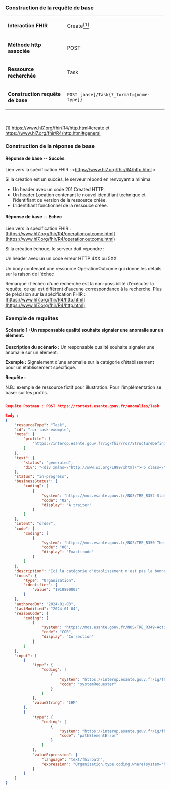 <!-- ## Signalement d’anomalie
<code><span style="background-color: #58D68D;color:white;font-weight:bold;font-size: x-large;">ROR 2.3</span></code> -->

### Construction de la requête de base

<table>
<tbody>
<tr>
<td width="226">
<p><strong>Interaction FHIR</strong></p>
</td>
<td width="453">
<p>Create<a href="#_ftn1" name="_ftnref1"><sup>[1]</sup></a></p>
</td>
</tr>
<tr>
<td width="226">
<p><strong>M&eacute;thode http associ&eacute;e</strong></p>
</td>
<td width="453">
<p>POST</p>
</td>
</tr>
<tr>
<td width="226">
<p><strong>Ressource recherch&eacute;e</strong></p>
</td>
<td width="453">
<p>Task</p>
</td>
</tr>
<tr>
<td width="226">
<p><strong>Construction requ&ecirc;te de base</strong></p>
</td>
<td width="453">
<p><code>POST [base]/Task{?_format=[mime-type]}</code></p>
</td>
</tr>
</tbody>
</table>
<p>&nbsp;</p>
<p><a href="#_ftnref1" name="_ftn1">[1]</a> <a href="https://www.hl7.org/fhir/R4/http.html#create">https://www.hl7.org/fhir/R4/http.html#create</a> et <a href="https://www.hl7.org/fhir/R4/http.html#general">https://www.hl7.org/fhir/R4/http.html#general</a></p>

### Construction de la réponse de base

#### Réponse de base -- Succès

Lien vers la spécification FHIR : <https://www.hl7.org/fhir/R4/http.html >

Si la création est un succès, le serveur répond en renvoyant a minima:
-	Un header avec un code 201 Created HTTP.
-	Un header Location contenant le nouvel identifiant technique et l’identifiant de version de la ressource créée.
-	L’identifiant fonctionnel de la ressouce créée.


#### Réponse de base -- Echec

Lien vers la spécification FHIR :
[https://www.hl7.org/fhir/R4/operationoutcome.html](https://www.hl7.org/fhir/R4/operationoutcome.html)

Si la création échoue, le serveur doit répondre :

Un header avec un un code erreur HTTP 4XX ou 5XX

Un body contenant une ressource OperationOutcome qui donne les
détails sur la raison de l'échec

Remarque : l'échec d'une recherche est la non-possibilité d'exécuter la
requête, ce qui est différent d'aucune correspondance à la recherche.
Plus de précision sur la spécification FHIR :
[https://www.hl7.org/fhir/R4/http.html](https://www.hl7.org/fhir/R4/http.html)

### Exemple de requêtes

#### Scénario 1 : Un responsable qualité souhaite signaler une anomalie sur un élément.

**Description du scénario :** Un responsable qualité souhaite signaler une anomalie sur un élément.

**Exemple :** Signalement d’une anomalie sur la catégorie d’établissement pour un établissement spécifique.

**Requête :**

N.B.: exemple de ressource fictif pour illustration. Pour l'implémentation se baser sur les profils.


```json

Requête Postman : POST https://rortest.esante.gouv.fr/anomalies/Task

Body :
{
    "resourceType": "Task",
    "id": "ror-task-exemple",
    "meta": {
        "profile": [
            "https://interop.esante.gouv.fr/ig/fhir/ror/StructureDefinition/ror-task"
        ]
    },
    "text": {
        "status": "generated",
        "div": "<div xmlns=\"http://www.w3.org/1999/xhtml\"><p class=\"res-header-id\"><b>Generated Narrative: Task ror-task-exemple</b></p><a name=\"ror-task-exemple\"> </a><a name=\"hcror-task-exemple\"> </a><a name=\"ror-task-exemple-fr-FR\"> </a><p><b>status</b>: In Progress</p><p><b>businessStatus</b>: <span title=\"Codes:{https://mos.esante.gouv.fr/NOS/TRE_R352-StatutMetierAnomalie/FHIR/TRE-R352-StatutMetierAnomalie 02}\">À traiter</span></p><p><b>intent</b>: order</p><p><b>code</b>: <span title=\"Codes:{https://mos.esante.gouv.fr/NOS/TRE_R350-ThematiqueAnomalie/FHIR/TRE-R350-ThematiqueAnomalie 06}\">Exactitude</span></p><p><b>description</b>: Ici la catégorie d'établissement n'est pas la bonne</p><p><b>focus</b>: Identifier: 1910800002</p><p><b>authoredOn</b>: 2024-01-03</p><p><b>lastModified</b>: 2024-01-04</p><p><b>reasonCode</b>: <span title=\"Codes:{https://mos.esante.gouv.fr/NOS/TRE_R349-ActionAnomalie/FHIR/TRE-R349-ActionAnomalie COR}\">Correction</span></p><blockquote><p><b>input</b></p><p><b>type</b>: <span title=\"Codes:{https://interop.esante.gouv.fr/ig/fhir/ror/CodeSystem/input-task-ror-codesystem systemRequester}\">systemRequester</span></p><p><b>value</b>: IHM</p></blockquote><blockquote><p><b>input</b></p><p><b>type</b>: <span title=\"Codes:{https://interop.esante.gouv.fr/ig/fhir/ror/CodeSystem/input-task-ror-codesystem pathElementError}\">pathElementError</span></p><p><b>value</b>: <span title=\"text/fhirpath\"><code>Organization.type.coding.where(system='https://mos.esante.gouv.fr/NOS/TRE_R66-CategorieEtablissement/FHIR/TRE-R66-CategorieEtablissement')</code></span></p></blockquote></div>"
    },
    "status": "in-progress",
    "businessStatus": {
        "coding": [
            {
                "system": "https://mos.esante.gouv.fr/NOS/TRE_R352-StatutMetierAnomalie/FHIR/TRE-R352-StatutMetierAnomalie",
                "code": "02",
                "display": "À traiter"
            }
        ]
    },
    "intent": "order",
    "code": {
        "coding": [
            {
                "system": "https://mos.esante.gouv.fr/NOS/TRE_R350-ThematiqueAnomalie/FHIR/TRE-R350-ThematiqueAnomalie",
                "code": "06",
                "display": "Exactitude"
            }
        ]
    },
    "description": "Ici la catégorie d'établissement n'est pas la bonne",
    "focus": {
        "type": "Organization",
        "identifier": {
            "value": "1910800002"
        }
    },
    "authoredOn": "2024-01-03",
    "lastModified": "2024-01-04",
    "reasonCode": {
        "coding": [
            {
                "system": "https://mos.esante.gouv.fr/NOS/TRE_R349-ActionAnomalie/FHIR/TRE-R349-ActionAnomalie",
                "code": "COR",
                "display": "Correction"
            }
        ]
    },
    "input": [
        {
            "type": {
                "coding": [
                    {
                        "system": "https://interop.esante.gouv.fr/ig/fhir/ror/CodeSystem/input-task-ror-codesystem",
                        "code": "systemRequester"
                    }
                ]
            },
            "valueString": "IHM"
        },
        {
            "type": {
                "coding": [
                    {
                        "system": "https://interop.esante.gouv.fr/ig/fhir/ror/CodeSystem/input-task-ror-codesystem",
                        "code": "pathElementError"
                    }
                ]
            },
            "valueExpression": {
                "language": "text/fhirpath",
                "expression": "Organization.type.coding.where(system='https://mos.esante.gouv.fr/NOS/TRE_R66-CategorieEtablissement/FHIR/TRE-R66-CategorieEtablissement')"
            }
        }
    ]
}
```

<!-- suppression scenario à la demande du ROR cf issue https://github.com/ansforge/IG-fhir-repertoire-offre-ressources-sante/issues/207 
#### Scénario 2 : Signalement de plusieurs anomalies

**Description du scénario :** Le moteur de règle crée automatiquement une ou plusieurs anomalies sur un ou plusieurs éléments.

**Requête :**

```json
POST [BASE]/Bundle
{
  "resourceType": "Bundle",
	"type":"collection",
	"entry" : [
		{	
			"resource": {
				"resourceType": "Task",
				"businessStatus": [ { "system": "JDV XX", "value": "12345" } ],
				"code": [ { "system": "JDV XXX", "value": "12345" } ],
				"description": "description de notre ano",
				"focus": "URL HealthcareService"
			}
		},
			{
			"resource": {
				"resourceType": "Task",
				"businessStatus": [ { "system": "JDV XX", "value": "12345" } ],
				"code": [ { "system": "JDV XXX", "value": "12345" } ],
				"description": "description de notre ano",
				"focus": "URL Location"
			}
	
	
		}
				
	]
}
```
-->